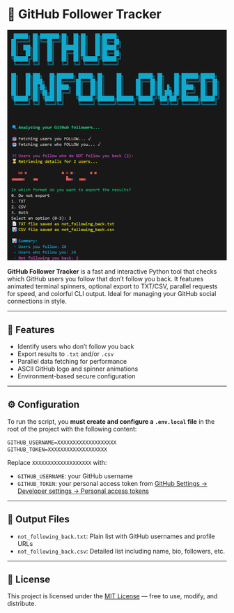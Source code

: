 
# 🐙 GitHub Follower Tracker

![Banner](images/banner.png)

**GitHub Follower Tracker** is a fast and interactive Python tool that checks which GitHub users you follow that don’t follow you back. It features animated terminal spinners, optional export to TXT/CSV, parallel requests for speed, and colorful CLI output. Ideal for managing your GitHub social connections in style.

---

## 🚀 Features

- Identify users who don’t follow you back
- Export results to `.txt` and/or `.csv`
- Parallel data fetching for performance
- ASCII GitHub logo and spinner animations
- Environment-based secure configuration

---

## ⚙️ Configuration

To run the script, you **must create and configure a `.env.local` file** in the root of the project with the following content:

```env
GITHUB_USERNAME=XXXXXXXXXXXXXXXXXXX
GITHUB_TOKEN=XXXXXXXXXXXXXXXXXXX
```

Replace `XXXXXXXXXXXXXXXXXXX` with:

- `GITHUB_USERNAME`: your GitHub username
- `GITHUB_TOKEN`: your personal access token from [GitHub Settings → Developer settings → Personal access tokens](https://github.com/settings/tokens)

---

## 📁 Output Files

- `not_following_back.txt`: Plain list with GitHub usernames and profile URLs
- `not_following_back.csv`: Detailed list including name, bio, followers, etc.

---

## 📜 License

This project is licensed under the [MIT License](LICENSE) — free to use, modify, and distribute.
